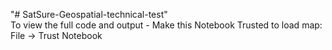 "# SatSure-Geospatial-technical-test" 
<br>
<h>To view the full code and output - Make this Notebook Trusted to load map: File -> Trust Notebook</h>

